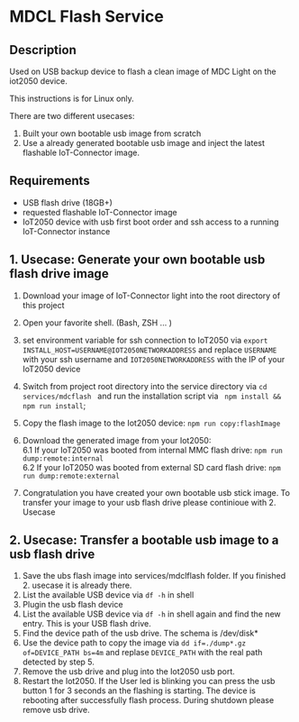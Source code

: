 # MDCL Flash Service
## Description
Used on USB backup device to flash a clean image of MDC Light on the iot2050 device.

This instructions is for Linux only.

There are two different usecases:
1. Built your own bootable usb image from scratch
2. Use a already generated bootable usb image and inject the latest flashable IoT-Connector image.

## Requirements
- USB flash drive (18GB+)
- requested flashable IoT-Connector image
- IoT2050 device with usb first boot order and ssh access to a running IoT-Connector instance

## 1. Usecase: Generate your own bootable usb flash drive image
 1. Download your image of IoT-Connector light into the root directory of this project
 2. Open your favorite shell. (Bash, ZSH ... )
 3. set environment variable for ssh connection to IoT2050 via ```export INSTALL_HOST=USERNAME@IOT2050NETWORKADDRESS```
 and replace `USERNAME` with your ssh username and `IOT2050NETWORKADDRESS` with the IP of your IoT2050 device

 4. Switch from project root directory into the service directory via ```cd services/mdcflash ``` and run the installation script via ``` npm install && npm run install```;
 5. Copy the flash image to the Iot2050 device: ```npm run copy:flashImage```
 6. Download the generated image from your Iot2050:  
    6.1 If your IoT2050 was booted from internal MMC flash drive: ```npm run dump:remote:internal```  
    6.2 If your IoT2050 was booted from external SD card flash drive: ```npm run dump:remote:external```
 7. Congratulation you have created your own bootable usb stick image. To transfer your image to your usb flash drive please continioue with 2. Usecase

 ## 2. Usecase: Transfer a bootable usb image to a usb flash drive
 1. Save the ubs flash image into services/mdclflash folder. If you finished 2. usecase it is already there.
 2. List the available USB device via ```df -h``` in shell
 3. Plugin the usb flash device
 4. List the available USB device via ```df -h``` in shell again and find the new entry. This is your USB flash drive.
 5. Find the device path of the usb drive. The schema is /dev/disk*
 6. Use the device path to copy the image via ``` dd if=./dump*.gz of=DEVICE_PATH bs=4m ``` and replase `DEVICE_PATH` with the real path detected by step 5.
 7. Remove the usb drive and plug into the Iot2050 usb port.
 8. Restart the Iot2050. If the User led is blinking you can press the usb button 1 for 3 seconds an the flashing is starting. The device is rebooting after successfully flash process. During shutdown please remove usb drive.